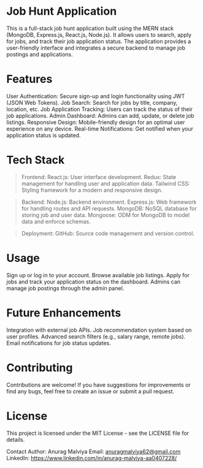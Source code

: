 # Job Hunt Application
This is a full-stack job hunt application built using the MERN stack (MongoDB, Express.js, React.js, Node.js). It allows users to search, apply for jobs, and track their job application status. The application provides a user-friendly interface and integrates a secure backend to manage job postings and applications.

# Features
User Authentication: Secure sign-up and login functionality using JWT (JSON Web Tokens).
Job Search: Search for jobs by title, company, location, etc.
Job Application Tracking: Users can track the status of their job applications.
Admin Dashboard: Admins can add, update, or delete job listings.
Responsive Design: Mobile-friendly design for an optimal user experience on any device.
Real-time Notifications: Get notified when your application status is updated.

# Tech Stack
> Frontend:
     React.js: User interface development.
     Redux: State management for handling user and application data.
     Tailwind CSS: Styling framework for a modern and responsive design.

> Backend:
     Node.js: Backend environment.
     Express.js: Web framework for handling routes and API requests.
     MongoDB: NoSQL database for storing job and user data.
     Mongoose: ODM for MongoDB to model data and enforce schemas.

> Deployment:
     GitHub: Source code management and version control.


# Usage
  Sign up or log in to your account.
  Browse available job listings.
  Apply for jobs and track your application status on the dashboard.
  Admins can manage job postings through the admin panel.

# Future Enhancements
  Integration with external job APIs.
  Job recommendation system based on user profiles.
  Advanced search filters (e.g., salary range, remote jobs).
  Email notifications for job status updates.
  
# Contributing
  Contributions are welcome! If you have suggestions for improvements or find any bugs, feel free to create an issue or submit a pull request.

# License
  This project is licensed under the MIT License - see the LICENSE file for details.

Contact
Author: Anurag Malviya
Email: anuragmalviya62@gmail.com
LinkedIn: https://www.linkedin.com/in/anurag-malviya-aa0407228/
